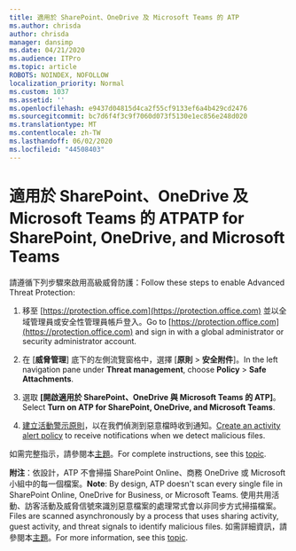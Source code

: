 ```yaml
---
title: 適用於 SharePoint、OneDrive 及 Microsoft Teams 的 ATP
ms.author: chrisda
author: chrisda
manager: dansimp
ms.date: 04/21/2020
ms.audience: ITPro
ms.topic: article
ROBOTS: NOINDEX, NOFOLLOW
localization_priority: Normal
ms.custom: 1037
ms.assetid: ''
ms.openlocfilehash: e9437d04815d4ca2f55cf9133ef6a4b429cd2476
ms.sourcegitcommit: bc7d6f4f3c9f7060d073f5130e1ec856e248d020
ms.translationtype: MT
ms.contentlocale: zh-TW
ms.lasthandoff: 06/02/2020
ms.locfileid: "44508403"
---
```

# <a name="atp-for-sharepoint-onedrive-and-microsoft-teams"></a><span data-ttu-id="ea719-102">適用於 SharePoint、OneDrive 及 Microsoft Teams 的 ATP</span><span class="sxs-lookup"><span data-stu-id="ea719-102">ATP for SharePoint, OneDrive, and Microsoft Teams</span></span>

<span data-ttu-id="ea719-103">請遵循下列步驟來啟用高級威脅防護：</span><span class="sxs-lookup"><span data-stu-id="ea719-103">Follow these steps to enable Advanced Threat Protection:</span></span>

1. <span data-ttu-id="ea719-104">移至 [https://protection.office.com](https://protection.office.com) 並以全域管理員或安全性管理員帳戶登入。</span><span class="sxs-lookup"><span data-stu-id="ea719-104">Go to [https://protection.office.com](https://protection.office.com) and sign in with a global administrator or security administrator account.</span></span>

2. <span data-ttu-id="ea719-105">在 [**威脅管理**] 底下的左側流覽窗格中，選擇 [**原則** \> **安全附件**]。</span><span class="sxs-lookup"><span data-stu-id="ea719-105">In the left navigation pane under **Threat management**, choose **Policy** \> **Safe Attachments**.</span></span>

3. <span data-ttu-id="ea719-106">選取 **[開啟適用於 SharePoint、OneDrive 與 Microsoft Teams 的 ATP]**。</span><span class="sxs-lookup"><span data-stu-id="ea719-106">Select **Turn on ATP for SharePoint, OneDrive, and Microsoft Teams**.</span></span>

4. <span data-ttu-id="ea719-107">[建立活動警示原則](https://docs.microsoft.com/microsoft-365/compliance/create-activity-alerts)，以在我們偵測到惡意檔時收到通知。</span><span class="sxs-lookup"><span data-stu-id="ea719-107">[Create an activity alert policy](https://docs.microsoft.com/microsoft-365/compliance/create-activity-alerts) to receive notifications when we detect malicious files.</span></span>

<span data-ttu-id="ea719-108">如需完整指示，請參閱本[主題](https://docs.microsoft.com/microsoft-365/security/office-365-security/turn-on-atp-for-spo-odb-and-teams)。</span><span class="sxs-lookup"><span data-stu-id="ea719-108">For complete instructions, see this [topic](https://docs.microsoft.com/microsoft-365/security/office-365-security/turn-on-atp-for-spo-odb-and-teams).</span></span>

<span data-ttu-id="ea719-109">**附注**：依設計，ATP 不會掃描 SharePoint Online、商務 OneDrive 或 Microsoft 小組中的每一個檔案。</span><span class="sxs-lookup"><span data-stu-id="ea719-109">**Note**: By design, ATP doesn't scan every single file in SharePoint Online, OneDrive for Business, or Microsoft Teams.</span></span> <span data-ttu-id="ea719-110">使用共用活動、訪客活動及威脅信號來識別惡意檔案的處理常式會以非同步方式掃描檔案。</span><span class="sxs-lookup"><span data-stu-id="ea719-110">Files are scanned asynchronously by a process that uses sharing activity, guest activity, and threat signals to identify malicious files.</span></span> <span data-ttu-id="ea719-111">如需詳細資訊，請參閱本[主題](https://docs.microsoft.com/microsoft-365/security/office-365-security/atp-for-spo-odb-and-teams)。</span><span class="sxs-lookup"><span data-stu-id="ea719-111">For more information, see this [topic](https://docs.microsoft.com/microsoft-365/security/office-365-security/atp-for-spo-odb-and-teams).</span></span>

